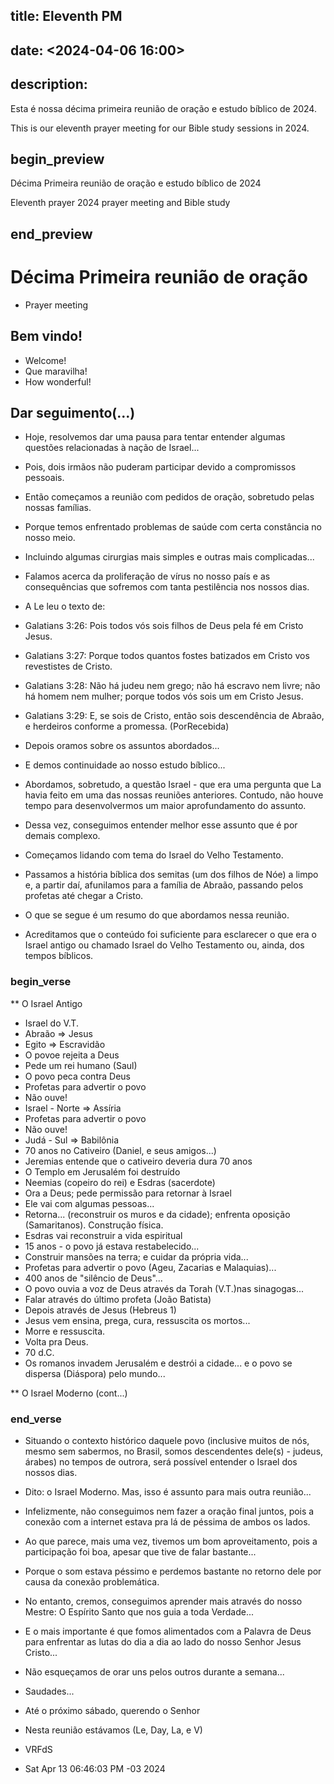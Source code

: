 ## title: Eleventh PM
## date: <2024-04-06 16:00>

## description:

Esta é nossa décima primeira reunião de oração e estudo bíblico de 2024.

This is our eleventh  prayer meeting for our Bible study sessions in 2024.

## begin_preview

Décima Primeira reunião de oração e estudo bíblico de 2024

Eleventh prayer 2024 prayer meeting and Bible study

## end_preview

# Décima Primeira reunião de oração
- Prayer meeting

## Bem vindo!

- Welcome!
- Que maravilha!
- How wonderful!

## Dar seguimento(...)

- Hoje, resolvemos dar uma pausa para tentar entender algumas questões relacionadas à nação de Israel... 
- Pois, dois irmãos não puderam participar devido a compromissos pessoais. 
- Então começamos a reunião com pedidos de oração, sobretudo pelas nossas famílias.
- Porque temos enfrentado problemas de saúde com certa constância no nosso meio.
- Incluindo algumas cirurgias mais simples e outras mais complicadas...
- Falamos acerca da proliferação de vírus no nosso país e as consequências que sofremos com tanta pestilência nos nossos dias.

- A Le leu o texto de:

- Galatians 3:26: Pois todos vós sois filhos de Deus pela fé em Cristo Jesus.
- Galatians 3:27: Porque todos quantos fostes batizados em Cristo vos revestistes de Cristo.
- Galatians 3:28: Não há judeu nem grego; não há escravo nem livre; não há homem nem mulher; porque todos vós sois um em Cristo Jesus.
- Galatians 3:29: E, se sois de Cristo, então sois descendência de Abraão, e herdeiros conforme a promessa. (PorRecebida)

- Depois oramos sobre os assuntos abordados...

- E demos continuidade ao nosso estudo bíblico...
- Abordamos, sobretudo, a questão Israel - que era uma pergunta que La havia feito em uma das nossas reuniões anteriores. Contudo, não houve tempo para desenvolvermos um maior aprofundamento do assunto.

- Dessa vez, conseguimos entender melhor esse assunto que é por demais complexo.

- Começamos lidando com tema do Israel do Velho Testamento. 
- Passamos a história bíblica dos semitas (um dos filhos de Nóe) a limpo e, a partir daí, afunilamos para a família de Abraão, passando pelos profetas até chegar a Cristo.

- O que se segue é um resumo do que abordamos nessa reunião.
- Acreditamos que o conteúdo foi suficiente para esclarecer o que era o Israel antigo ou chamado Israel do Velho Testamento ou, ainda, dos tempos bíblicos.

### begin_verse

** O Israel Antigo

- Israel do V.T.
- Abraão => Jesus
- Egito => Escravidão
- O povoe rejeita a Deus
- Pede um rei humano (Saul)
- O povo peca contra Deus
- Profetas para advertir o povo
- Não ouve!
- Israel - Norte => Assíria
- Profetas para advertir o povo
- Não ouve!
- Judá - Sul => Babilônia
- 70 anos no Cativeiro (Daniel, e seus amigos...)
- Jeremias entende que o cativeiro deveria dura 70 anos
- O Templo em Jerusalém foi destruído
- Neemias (copeiro do rei) e Esdras (sacerdote)
- Ora a Deus; pede permissão para retornar à Israel
- Ele vai com algumas pessoas...
- Retorna... (reconstruir os muros e da cidade); enfrenta oposição (Samaritanos). Construção física.
- Esdras vai reconstruir a vida espiritual
- 15 anos - o povo já estava restabelecido...
- Construir mansões na terra; e cuidar da própria vida...
- Profetas para advertir o povo (Ageu, Zacarias e Malaquias)...
- 400 anos de "silêncio de Deus"...
- O povo ouvia a voz de Deus através da Torah (V.T.)nas sinagogas...
- Falar através do último profeta (João Batista)
- Depois através de Jesus (Hebreus 1)
- Jesus vem ensina, prega, cura, ressuscita os mortos...
- Morre e ressuscita.
- Volta pra Deus.
- 70 d.C.
- Os romanos invadem Jerusalém e destrói a cidade... e o povo se dispersa (Diáspora) pelo mundo...

** O Israel Moderno
(cont...)

### end_verse

- Situando o contexto histórico daquele povo (inclusive muitos de nós, mesmo sem sabermos, no Brasil, somos descendentes dele(s) - judeus, árabes) no tempos de outrora, será possível entender o Israel dos nossos dias. 
- Dito: o Israel Moderno. Mas, isso é assunto para mais outra reunião...

- Infelizmente, não conseguimos nem fazer a oração final juntos, pois a conexão com a internet estava pra lá de péssima de ambos os lados.

- Ao que parece, mais uma vez, tivemos um bom aproveitamento, pois a participação foi boa, apesar que tive de falar bastante...

- Porque o som estava péssimo e perdemos bastante no retorno dele por causa da conexão problemática.

- No entanto, cremos, conseguimos aprender mais através do nosso Mestre: O Espírito Santo que nos guia a toda Verdade...

- E o mais importante é que fomos alimentados com a Palavra de Deus para enfrentar as lutas do dia a dia ao lado do nosso Senhor Jesus Cristo...

- Não esqueçamos de orar uns pelos outros durante a semana...

- Saudades...

- Até o próximo sábado, querendo o Senhor

- Nesta reunião estávamos (Le, Day, La, e V)

- VRFdS
- Sat Apr 13 06:46:03 PM -03 2024
